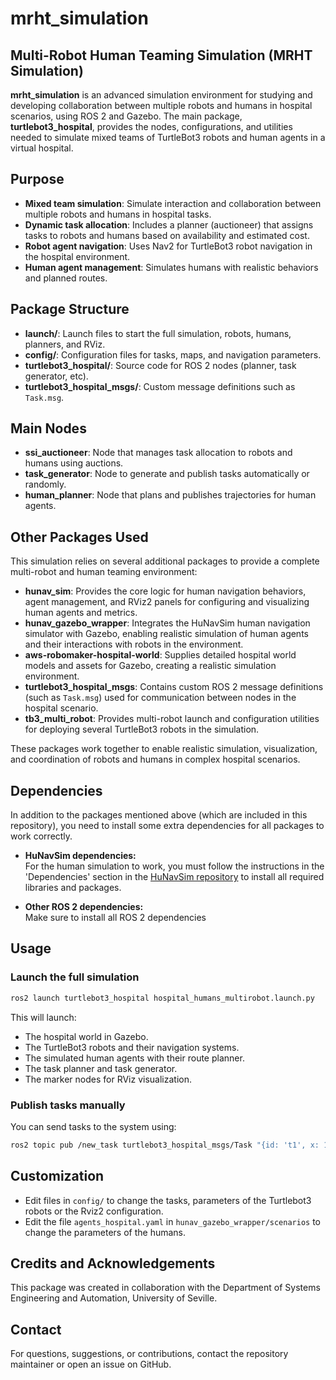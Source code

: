# mrht_simulation

## Multi-Robot Human Teaming Simulation (MRHT Simulation)

**mrht_simulation** is an advanced simulation environment for studying and developing collaboration between multiple robots and humans in hospital scenarios, using ROS 2 and Gazebo. The main package, **turtlebot3_hospital**, provides the nodes, configurations, and utilities needed to simulate mixed teams of TurtleBot3 robots and human agents in a virtual hospital.


## Purpose

- **Mixed team simulation**: Simulate interaction and collaboration between multiple robots and humans in hospital tasks.
- **Dynamic task allocation**: Includes a planner (auctioneer) that assigns tasks to robots and humans based on availability and estimated cost.
- **Robot agent navigation**: Uses Nav2 for TurtleBot3 robot navigation in the hospital environment.
- **Human agent management**: Simulates humans with realistic behaviors and planned routes.



## Package Structure

- **launch/**: Launch files to start the full simulation, robots, humans, planners, and RViz.
- **config/**: Configuration files for tasks, maps, and navigation parameters.
- **turtlebot3_hospital/**: Source code for ROS 2 nodes (planner, task generator, etc).
- **turtlebot3_hospital_msgs/**: Custom message definitions such as `Task.msg`.


## Main Nodes

- **ssi_auctioneer**: Node that manages task allocation to robots and humans using auctions.
- **task_generator**: Node to generate and publish tasks automatically or randomly.
- **human_planner**: Node that plans and publishes trajectories for human agents.



## Other Packages Used

This simulation relies on several additional packages to provide a complete multi-robot and human teaming environment:


- **hunav_sim**: Provides the core logic for human navigation behaviors, agent management, and RViz2 panels for configuring and visualizing human agents and metrics.
- **hunav_gazebo_wrapper**: Integrates the HuNavSim human navigation simulator with Gazebo, enabling realistic simulation of human agents and their interactions with robots in the environment.
- **aws-robomaker-hospital-world**: Supplies detailed hospital world models and assets for Gazebo, creating a realistic simulation environment.
- **turtlebot3_hospital_msgs**: Contains custom ROS 2 message definitions (such as `Task.msg`) used for communication between nodes in the hospital scenario.
- **tb3_multi_robot**: Provides multi-robot launch and configuration utilities for deploying several TurtleBot3 robots in the simulation.

These packages work together to enable realistic simulation, visualization, and coordination of robots and humans in complex hospital scenarios.

## Dependencies

In addition to the packages mentioned above (which are included in this repository), you need to install some extra dependencies for all packages to work correctly.

- **HuNavSim dependencies:**  
  For the human simulation to work, you must follow the instructions in the 'Dependencies' section in the [HuNavSim repository](https://github.com/robotics-upo/hunav_sim) to install all required libraries and packages.

- **Other ROS 2 dependencies:**  
  Make sure to install all ROS 2 dependencies

## Usage

### Launch the full simulation

```sh
ros2 launch turtlebot3_hospital hospital_humans_multirobot.launch.py
```

This will launch:
- The hospital world in Gazebo.
- The TurtleBot3 robots and their navigation systems.
- The simulated human agents with their route planner.
- The task planner and task generator.
- The marker nodes for RViz visualization.

### Publish tasks manually

You can send tasks to the system using:

```sh
ros2 topic pub /new_task turtlebot3_hospital_msgs/Task "{id: 't1', x: 1.0, y: 2.0, frame_id: 'map', duration: 10.0, exclusive: 0}"
```


## Customization

- Edit files in `config/` to change the tasks, parameters of the Turtlebot3 robots or the Rviz2 configuration.
- Edit the file `agents_hospital.yaml` in `hunav_gazebo_wrapper/scenarios` to change the parameters of the humans. 


## Credits and Acknowledgements

This package was created in collaboration with the Department of Systems Engineering and Automation, University of Seville.


## Contact

For questions, suggestions, or contributions, contact the repository maintainer or open an issue on GitHub.

